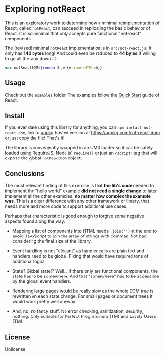 # Exploring notReact

This is an exploratory work to determine how a minimal reimplementation of React, called `notReact`, can succeed in replicating the basic behavior of React.
It is so minimal that only accepts pure functional "not-react" components.

The (revised) minimal `notReact` implementation is in `src/not-react.js`.
It only has **140 bytes** long!
And could even be reduced to **44 bytes** if willing to go all the way down :D

```js
var notReactDOM={render(h,e){e.innerHTML=h}}
```

## Usage

Check out the `examples` folder. The examples follow the [Quick Start](https://reactjs.org/docs/hello-world.html) guide of React.

## Install

If you ever dare using this library for anything, you can `npm install not-react-dom`, link to [unpkg](https://unpkg.com) hosted version at https://unpkg.com/not-react-dom or just copy the file! That's it!

The library is conveniently wrapped in an UMD loader so it can be safely loaded using RequireJS, Node.js' `require()` or just an `<script>` tag that will expose the global `notReactDOM` object.

## Conclusions

The most relevant finding of this exercise is that **the lib's code** needed to implement the "hello world" example **did not need a single change** to later implement all the other examples, **no matter how complex the example was**.
This is a clear difference with any other framework or library, that needs more and more code to support additional use cases.

Perhaps that characteristic is good enough to forgive some negative aspects found along the way:

- Mapping a list of components into HTML needs `.join('')` at the end to avoid JavaScript to join the array of strings with commas.
Not bad considering the final size of the library.

- Event handling is not "elegant" as handler calls are plain text and handlers need to be global.
Fixing that would have required tons of additional logic!

- State? Global state!?
Well... if there only are functional components, the state has to be somewhere.
And that "somewhere" has to be accessible by the global event handlers.

- Rendering large pages would be really slow as the whole DOM tree is rewritten on each state change.
For small pages or document trees it would work pretty well anyway.

- And, no, no fancy stuff.
No error checking, sanitization, security, nothing.
Only suitable for Perfect Programmers (TM) and Lovely Users (TM).

## License

Unlicense
